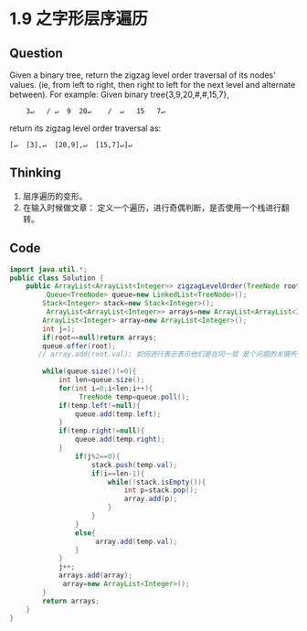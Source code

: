 # 1.9 之字形层序遍历

## Question

Given a binary tree, return the zigzag level order traversal of its nodes' values. (ie, from left to right, then right to left for the next level and alternate between).
For example:
Given binary tree{3,9,20,#,#,15,7},
```
    3↵   / ↵  9  20↵    /  ↵   15   7↵
```
return its zigzag level order traversal as:
```
[↵  [3],↵  [20,9],↵  [15,7]↵]↵
```

## Thinking
1. 层序遍历的变形。
2. 在输入时候做文章： 定义一个遍历，进行奇偶判断，是否使用一个栈进行翻转。

## Code
```java
import java.util.*;
public class Solution {
    public ArrayList<ArrayList<Integer>> zigzagLevelOrder(TreeNode root) {
         Queue<TreeNode> queue=new LinkedList<TreeNode>();
        Stack<Integer> stack=new Stack<Integer>();
         ArrayList<ArrayList<Integer>> arrays=new ArrayList<ArrayList<Integer>>();
        ArrayList<Integer> array=new ArrayList<Integer>();
        int j=1;
        if(root==null)return arrays;
        queue.offer(root);
       // array.add(root.val); 如何进行表示表示他们是在同一层 是个问题的关键所在 这一点想不出来啊有点 可以利用for循环来实现
           
        while(queue.size()!=0){
            int len=queue.size();
            for(int i=0;i<len;i++){
                 TreeNode temp=queue.poll();
            if(temp.left!=null){
                queue.add(temp.left);
            }
            if(temp.right!=null){
                queue.add(temp.right);
            }
                if(j%2==0){
                    stack.push(temp.val);
                    if(i==len-1){
                        while(!stack.isEmpty()){
                            int p=stack.pop();
                            array.add(p);
                        }
                    }
                }
                else{
                     array.add(temp.val);
                }
            }
            j++;
            arrays.add(array);
             array=new ArrayList<Integer>();
        }
        return arrays;
    }
}
```

